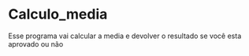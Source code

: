 # Calculo_media
Esse programa vai calcular a media e devolver o resultado se você esta aprovado ou não
